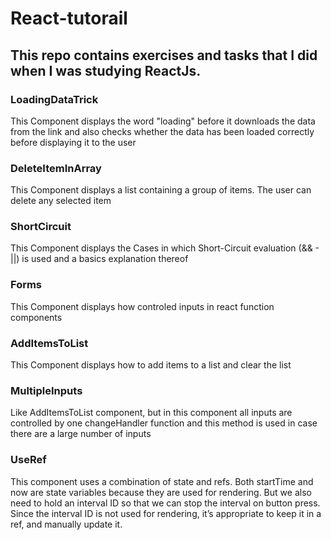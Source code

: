 # React-tutorail

## This repo contains exercises and tasks that I did when I was studying ReactJs.


### LoadingDataTrick
This Component displays the word "loading" before it downloads the data from the link and also checks whether the data has been loaded correctly before displaying it to the user

### DeleteItemInArray
This Component displays a list containing a group of items. The user can delete any selected item

### ShortCircuit
This Component displays the Cases in which Short-Circuit evaluation (&& - ||) is used and a basics explanation thereof

### Forms 
This Component displays how controled inputs in react function components

### AddItemsToList
This Component displays how to add items to a list and clear the list

### MultipleInputs
Like AddItemsToList component, but in this component all inputs are controlled by one changeHandler function and this method is used in case there are a large number of inputs

### UseRef
This component uses a combination of state and refs. Both startTime and now are state variables because they are used for rendering. But we also need to hold an interval ID so that we can stop the interval on button press. Since the interval ID is not used for rendering, it’s appropriate to keep it in a ref, and manually update it.